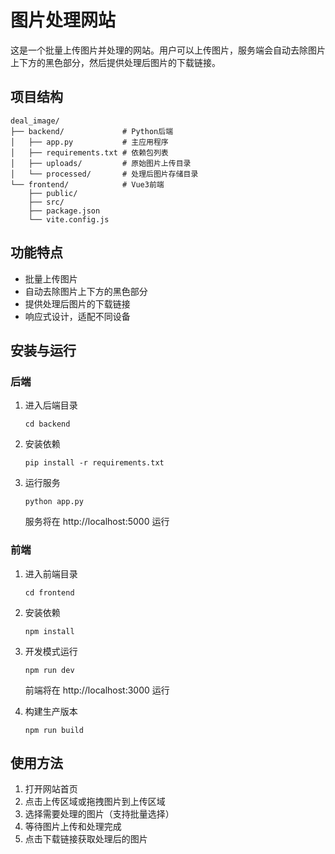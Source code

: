 # 图片处理网站

这是一个批量上传图片并处理的网站。用户可以上传图片，服务端会自动去除图片上下方的黑色部分，然后提供处理后图片的下载链接。

## 项目结构

```
deal_image/
├── backend/             # Python后端
│   ├── app.py           # 主应用程序
│   ├── requirements.txt # 依赖包列表
│   ├── uploads/         # 原始图片上传目录
│   └── processed/       # 处理后图片存储目录
└── frontend/            # Vue3前端
    ├── public/
    ├── src/
    ├── package.json
    └── vite.config.js
```

## 功能特点

- 批量上传图片
- 自动去除图片上下方的黑色部分
- 提供处理后图片的下载链接
- 响应式设计，适配不同设备

## 安装与运行

### 后端

1. 进入后端目录
   ```
   cd backend
   ```

2. 安装依赖
   ```
   pip install -r requirements.txt
   ```

3. 运行服务
   ```
   python app.py
   ```
   服务将在 http://localhost:5000 运行

### 前端

1. 进入前端目录
   ```
   cd frontend
   ```

2. 安装依赖
   ```
   npm install
   ```

3. 开发模式运行
   ```
   npm run dev
   ```
   前端将在 http://localhost:3000 运行

4. 构建生产版本
   ```
   npm run build
   ```

## 使用方法

1. 打开网站首页
2. 点击上传区域或拖拽图片到上传区域
3. 选择需要处理的图片（支持批量选择）
4. 等待图片上传和处理完成
5. 点击下载链接获取处理后的图片